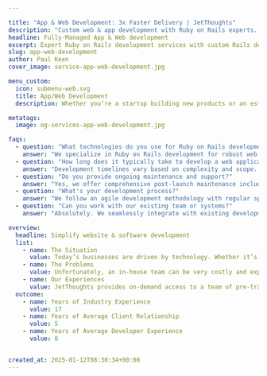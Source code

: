 ```yaml
---

title: "App & Web Development: 3x Faster Delivery | JetThoughts"
description: "Custom web & app development with Ruby on Rails experts. Fully-managed service, 8+ years experience. Build better products faster. Get free quote."
headline: Fully-Managed App & Web development
excerpt: Expert Ruby on Rails development services with custom Rails development expertise. Build better web applications faster while eliminating payroll, training, and management costs with our pre-trained Ruby on Rails development team ready to deploy in weeks.
slug: app-web-development
author: Paul Keen
cover_image: service-app-web-development.jpg

menu_custom:
  icon: submenu-web.svg
  title: App/Web Development
  description: Whether you’re a startup building new products or an established business upgrading existing systems, we help deliver positive outcomes.

metatags:
  image: og-services-app-web-development.jpg

faqs:
  - question: "What technologies do you use for Ruby on Rails development?"
    answer: "We specialize in Ruby on Rails development for robust web applications, combined with React and React Native for frontend and mobile development, PostgreSQL for databases, and modern JavaScript frameworks. Our custom Rails development approach covers both backend APIs and responsive frontend interfaces, ensuring scalable and maintainable Ruby on Rails solutions."
  - question: "How long does it typically take to develop a web application?"
    answer: "Development timelines vary based on complexity and scope. Simple web applications take 4-8 weeks, medium complexity projects require 2-4 months, and enterprise-level applications typically take 4-8 months. We provide detailed project timelines after analyzing your specific requirements during our discovery phase."
  - question: "Do you provide ongoing maintenance and support?"
    answer: "Yes, we offer comprehensive post-launch maintenance including security updates, performance monitoring, feature enhancements, bug fixes, and technical support. Our fully-managed service approach means we handle everything from initial development through long-term maintenance and scaling."
  - question: "What's your development process?"
    answer: "We follow an agile development methodology with regular sprint cycles, continuous integration, and frequent client communication. Our process includes discovery and planning, design and prototyping, iterative development with weekly demos, testing and QA, deployment, and ongoing support."
  - question: "Can you work with our existing team or systems?"
    answer: "Absolutely. We seamlessly integrate with existing development teams, work with legacy systems, and can augment your in-house capabilities. Our team acts as an extension of your organization, adapting to your processes, tools, and communication preferences. If you need to scale your team quickly, our [outsourced developer staffing](/services/outsourced-developer-staffing/) service can provide additional Ruby on Rails developers. We also ensure quality through our comprehensive [software QA testing services](/services/software-qa-cat/) integrated into the development process."

overview:
  headline: Simplify website & software development
  list:
    - name: The Situation
      value: Today’s businesses are driven by technology. Whether it’s launching a software product, building a website, or managing digital infrastructure, many organizations rely on developers to stay competitive & accelerate growth. Software development can unlock a world of possibilities for companies by creating new revenue streams, optimizing operations, reducing costs, & driving adaptability.
    - name: The Problems
      value: Unfortunately, an in-house team can be very costly and experienced software development talent can be hard to find & competitive to hire. Even with access to good developers, it takes technical leadership, operational structure, and dedicated supervision to successfully develop a software product on time.
    - name: Our Experiences
      value: JetThoughts provides on-demand access to a team of pre-trained developers to help companies build high-quality technology at a fraction of the costs. As a fully-managed service, we can handle everything from research, scoping, & roadmap planning to product development, testing, & post-launch maintenance.
  outcome:
    - name: Years of Industry Experience
      value: 17
    - name: Years of Average Client Relationship
      value: 5
    - name: Years of Average Developer Experience
      value: 8


created_at: 2025-01-12T08:30:34+00:00
---
```

